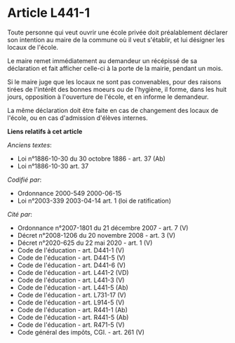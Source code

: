 # Article L441-1

Toute personne qui veut ouvrir une école privée doit préalablement déclarer son intention au maire de la commune où il veut
s'établir, et lui désigner les locaux de l'école.

Le maire remet immédiatement au demandeur un récépissé de sa déclaration et fait afficher celle-ci à la porte de la mairie,
pendant un mois.

Si le maire juge que les locaux ne sont pas convenables, pour des raisons tirées de l'intérêt des bonnes moeurs ou de
l'hygiène, il forme, dans les huit jours, opposition à l'ouverture de l'école, et en informe le demandeur.

La même déclaration doit être faite en cas de changement des locaux de l'école, ou en cas d'admission d'élèves internes.

**Liens relatifs à cet article**

_Anciens textes_:

  - Loi n°1886-10-30 du 30 octobre 1886 - art. 37 (Ab)
  - Loi n°1886-10-30 art. 37

_Codifié par_:

  - Ordonnance 2000-549 2000-06-15
  - Loi n°2003-339 2003-04-14 art. 1 (loi de ratification)

_Cité par_:

  - Ordonnance n°2007-1801 du 21 décembre 2007 - art. 7 (V)
  - Décret n°2008-1206 du 20 novembre 2008 - art. 3 (V)
  - Décret n°2020-625 du 22 mai 2020 - art. 1 (V)
  - Code de l'éducation - art. D441-1 (V)
  - Code de l'éducation - art. D441-5 (V)
  - Code de l'éducation - art. D441-6 (V)
  - Code de l'éducation - art. L441-2 (VD)
  - Code de l'éducation - art. L441-3 (V)
  - Code de l'éducation - art. L441-5 (Ab)
  - Code de l'éducation - art. L731-17 (V)
  - Code de l'éducation - art. L914-5 (V)
  - Code de l'éducation - art. R441-1 (Ab)
  - Code de l'éducation - art. R441-5 (Ab)
  - Code de l'éducation - art. R471-5 (V)
  - Code général des impôts, CGI. - art. 261 (V)
